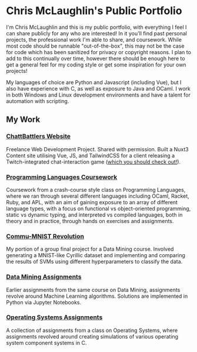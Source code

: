 # Chris McLaughlin's Public Portfolio

I'm Chris McLaughlin and this is my public portfolio, with everything I feel I can share publicly for any who are interested! In it you'll find past personal projects, the professional work I'm able to share, and coursework. While most code should be runnable "out-of-the-box", this may not be the case for code which has been sanitized for privacy or copyright reasons. I plan to add to this continually over time, however there should be enough here to get a general feel for my coding style or get some inspiration for your own projects!

My languages of choice are Python and Javascript (including Vue), but I also have experience with C, as well as exposure to Java and OCaml. I work in both Windows and Linux development environments and have a talent for automation with scripting.

## My Work
### [ChattBattlers Website](https://github.com/christopher0936/Public_Portfolio/tree/main/chatbattlers-site)
Freelance Web Development Project. Shared with permission. Built a Nuxt3 Content site utilising Vue, JS, and TailwindCSS for a client releasing a Twitch-integrated chat-interaction game ([which you should check out!](https://chatbattlers.com/)).

### [Programming Languages Coursework](https://github.com/christopher0936/Public_Portfolio/tree/main/Programming_Languages_Cousework)
Coursework from a crash-course style class on Programming Languages, where we ran through several different languages including OCaml, Racket, Ruby, and APL, with an aim of gaining exposure to an array of different language types, with a focus on functional vs object-oriented programming, static vs dynamic typing, and interpreted vs compiled languages, both in theory and in practice, through hands on exercises and assignments.

### [Commu-MNIST Revolution](https://github.com/christopher0936/Public_Portfolio/tree/main/Commu-MNIST-Revolution)
My portion of a group final project for a Data Mining course. Involved generating a MNIST-like Cyrillic dataset and implementing and comparing the results of SVMs using different hyperparameters to classify the data.

### [Data Mining Assignments](https://github.com/christopher0936/Public_Portfolio/tree/main/Data_Mining_Assignments)
Earlier assignments from the same course on Data Mining, assignments revolve around Machine Learning algorithms. Solutions are implemented in Python via Jupyter Notebooks.

### [Operating Systems Assignments](https://github.com/christopher0936/Public_Portfolio/tree/main/Operating_Systems_Assignments)
A collection of assignments from a class on Operating Systems, where assignments revolved around creating simulations of various operating system component systems in C.
